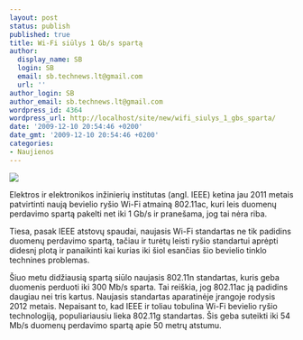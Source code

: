 ```yaml
---
layout: post
status: publish
published: true
title: Wi-Fi siūlys 1 Gb/s spartą
author:
  display_name: SB
  login: SB
  email: sb.technews.lt@gmail.com
  url: ''
author_login: SB
author_email: sb.technews.lt@gmail.com
wordpress_id: 4364
wordpress_url: http://localhost/site/new/wifi_siulys_1_gbs_sparta/
date: '2009-12-10 20:54:46 +0200'
date_gmt: '2009-12-10 20:54:46 +0200'
categories:
- Naujienos
---
```

<div class="imgright"><img src="http://t2.gstatic.com/images?q=tbn:QGlW_vKXrTxIPM:http://berkscountyaresraces.homestead.com/WiFiZoneLogo.jpg"  /></div>
<p>Elektros ir elektronikos inžinierių institutas (angl. IEEE) ketina jau 2011 metais patvirtinti naują bevielio ryšio Wi-Fi atmainą 802.11ac, kuri leis duomenų perdavimo spartą pakelti net iki 1 Gb/s ir pranešama, jog tai nėra riba.</p>
<p>Tiesa, pasak IEEE atstovų spaudai, naujasis Wi-Fi standartas ne tik padidins duomenų perdavimo spartą, tačiau ir turėtų leisti ryšio standartui aprėpti didesnį plotą ir panaikinti kai kurias iki šiol esančias šio bevielio tinklo technines problemas.</p>
<p>Šiuo metu didžiausią spartą siūlo naujasis 802.11n standartas, kuris geba duomenis perduoti iki 300 Mb/s sparta. Tai reiškia, jog 802.11ac ją padidins daugiau nei tris kartus. Naujasis standartas aparatinėje įrangoje rodysis 2012 metais. Nepaisant to, kad IEEE ir toliau tobulina Wi-Fi bevielio ryšio technologiją, populiariausiu lieka 802.11g standartas. Šis geba suteikti iki 54 Mb/s duomenų perdavimo spartą apie 50 metrų atstumu.<br /></p>
